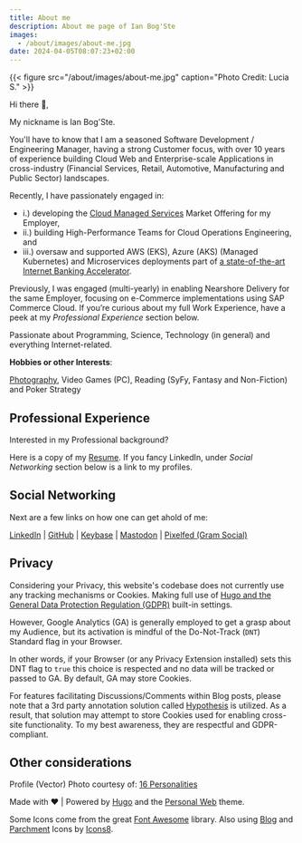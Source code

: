 ```yaml
---
title: About me
description: About me page of Ian Bog'Ste
images:
  - /about/images/about-me.jpg
date: 2024-04-05T08:07:23+02:00
---
```


{{< figure src="/about/images/about-me.jpg" caption="Photo Credit: Lucia S." >}}

Hi there :wave:,

My nickname is Ian Bog'Ste.

You'll have to know that I am a seasoned Software Development / Engineering Manager, having a strong Customer focus, with over 10 years of experience building Cloud Web and Enterprise-scale Applications in cross-industry (Financial Services, Retail, Automotive, Manufacturing and Public Sector) landscapes.

Recently, I have passionately engaged in:
 - i.) developing the [Cloud Managed Services](https://www2.deloitte.com/uk/en/pages/consulting/solutions/cloud-managed-services.html) Market Offering for my Employer,
 - ii.) building High-Performance Teams for Cloud Operations Engineering, and
 - iii.) oversaw and supported AWS (EKS), Azure (AKS) (Managed Kubernetes) and Microservices deployments part of [a state-of-the-art Internet Banking Accelerator](https://www2.deloitte.com/uk/en/pages/financial-services/solutions/alphaplatform.html).

Previously, I was engaged (multi-yearly) in enabling Nearshore Delivery for the same Employer, focusing on e-Commerce implementations using SAP Commerce Cloud. If you’re curious about my full Work Experience, have a peek at my *Professional Experience* section below.

Passionate about Programming, Science, Technology (in general) and everything Internet-related.


**Hobbies or other Interests**:

[Photography](https://gram.social/bogste), Video Games (PC), Reading (SyFy, Fantasy and Non-Fiction) and Poker Strategy

## Professional Experience
Interested in my Professional background?

Here is a copy of my [Resume](/documents/2021-08-12-Resume-Bogdan-STEFAN.pdf). If you fancy LinkedIn, under *Social Networking* section below is a link to my profiles.

## Social Networking
Next are a few links on how one can get ahold of me:

[LinkedIn](https://www.linkedin.com/in/bogste/) | [GitHub](https://github.com/bogste) | [Keybase](https://keybase.io/b0gste) | [Mastodon](https://mstdn.social/@b0gste) | [Pixelfed (Gram Social)](https://gram.social/bogste)

## Privacy
Considering your Privacy, this website's codebase does not currently use any tracking mechanisms or Cookies. Making full use of [Hugo and the General Data Protection Regulation (GDPR)](https://gohugo.io/about/hugo-and-gdpr/) built-in settings.

However, Google Analytics (GA) is generally employed to get a grasp about my Audience, but its activation is mindful of the Do-Not-Track (`DNT`) Standard flag in your Browser.

In other words, if your Browser (or any Privacy Extension installed) sets this DNT flag to `true` this choice is respected and no data will be tracked or passed to GA. By default, GA may store Cookies.

For features facilitating Discussions/Comments within Blog posts, please note that a 3rd party annotation solution called [Hypothesis](https://web.hypothes.is/about/) is utilized. As a result, that solution may attempt to store Cookies used for enabling cross-site functionality. To my best awareness, they are respectful and GDPR-compliant.

## Other considerations

Profile (Vector) Photo courtesy of: [16 Personalities](https://www.16personalities.com)

Made with :heart: | Powered by [Hugo](https://gohugo.io/) and the [Personal Web](https://github.com/bjacquemet/personal-web) theme.

Some Icons come from the great [Font Awesome](https://fontawesome.com/license) library. Also using [Blog](https://icons8.com/icon/18911/blog) and  [Parchment](https://icons8.com/icon/36034/parchment) Icons by [Icons8](https://icons8.com).
